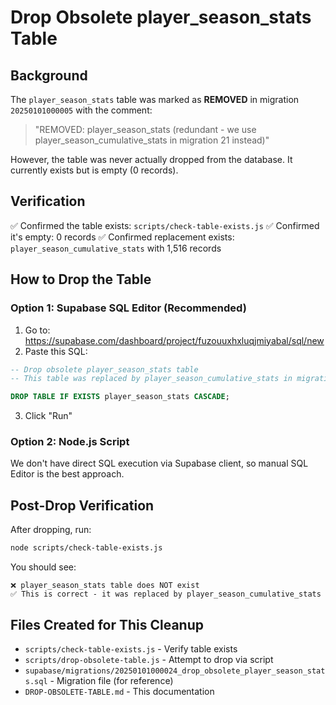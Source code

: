 # Drop Obsolete player_season_stats Table

## Background
The `player_season_stats` table was marked as **REMOVED** in migration `20250101000005` with the comment:
> "REMOVED: player_season_stats (redundant - we use player_season_cumulative_stats in migration 21 instead)"

However, the table was never actually dropped from the database. It currently exists but is empty (0 records).

## Verification
✅ Confirmed the table exists: `scripts/check-table-exists.js`
✅ Confirmed it's empty: 0 records
✅ Confirmed replacement exists: `player_season_cumulative_stats` with 1,516 records

## How to Drop the Table

### Option 1: Supabase SQL Editor (Recommended)
1. Go to: https://supabase.com/dashboard/project/fuzouuxhxluqjmiyabal/sql/new
2. Paste this SQL:

```sql
-- Drop obsolete player_season_stats table
-- This table was replaced by player_season_cumulative_stats in migration 20250101000021

DROP TABLE IF EXISTS player_season_stats CASCADE;
```

3. Click "Run"

### Option 2: Node.js Script
We don't have direct SQL execution via Supabase client, so manual SQL Editor is the best approach.

## Post-Drop Verification
After dropping, run:
```bash
node scripts/check-table-exists.js
```

You should see:
```
❌ player_season_stats table does NOT exist
✅ This is correct - it was replaced by player_season_cumulative_stats
```

## Files Created for This Cleanup
- `scripts/check-table-exists.js` - Verify table exists
- `scripts/drop-obsolete-table.js` - Attempt to drop via script
- `supabase/migrations/20250101000024_drop_obsolete_player_season_stats.sql` - Migration file (for reference)
- `DROP-OBSOLETE-TABLE.md` - This documentation
